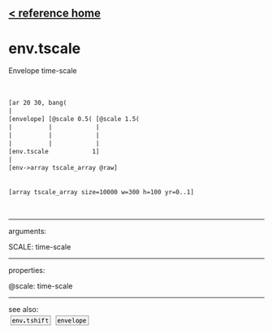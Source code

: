 [< reference home](ceammc_lib.html)
---

# env.tscale


Envelope time-scale

```


[ar 20 30, bang(
|
[envelope] [@scale 0.5( [@scale 1.5(
|          |            |
|          |            |
|          |            |
[env.tscale            1]
|
[env->array tscale_array @raw]


[array tscale_array size=10000 w=300 h=100 yr=0..1]

            
```

---
arguments:

SCALE: time-scale<br>

---
properties:

@scale: time-scale<br>

---
see also:<br>
[![env.tshift](img/object_env.tshift.png)](env.tshift.html)
[![envelope](img/object_envelope.png)](envelope.html)
